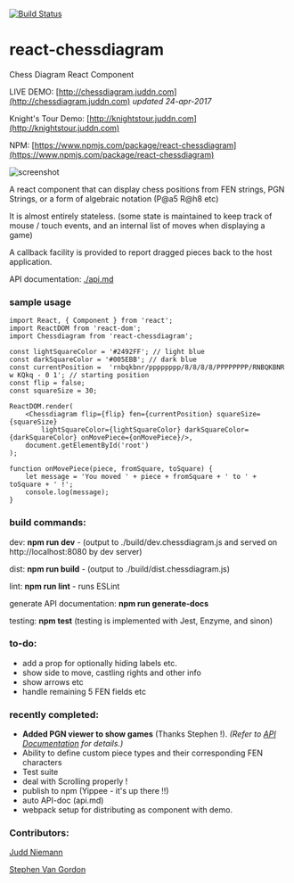 [![Build Status](https://travis-ci.org/jniemann66/react-chessdiagram.svg?branch=master)](https://travis-ci.org/jniemann66/react-chessdiagram)

# react-chessdiagram
Chess Diagram React Component

LIVE DEMO: [http://chessdiagram.juddn.com](http://chessdiagram.juddn.com) *updated 24-apr-2017*

Knight's Tour Demo: [http://knightstour.juddn.com](http://knightstour.juddn.com)

NPM: [https://www.npmjs.com/package/react-chessdiagram](https://www.npmjs.com/package/react-chessdiagram)

![screenshot](https://github.com/jniemann66/react-chessdiagram/blob/master/screenshot.PNG)

A react component that can display chess positions from FEN strings, PGN Strings, or a form of algebraic notation (P@a5 R@h8 etc)

It is almost entirely stateless. 
(some state is maintained to keep track of mouse / touch events, and an internal list of moves when displaying a game)

A callback facility is provided to report dragged pieces back to the host application.

API documentation: [./api.md](https://github.com/jniemann66/react-chessdiagram/blob/master/api.md)

### sample usage

	import React, { Component } from 'react';
	import ReactDOM from 'react-dom';	
    import Chessdiagram from 'react-chessdiagram';
	
	const lightSquareColor = '#2492FF'; // light blue
	const darkSquareColor = '#005EBB'; // dark blue
	const currentPosition =  'rnbqkbnr/pppppppp/8/8/8/8/PPPPPPPP/RNBQKBNR w KQkq - 0 1'; // starting position
	const flip = false;
	const squareSize = 30;

	ReactDOM.render(
		<Chessdiagram flip={flip} fen={currentPosition} squareSize={squareSize} 
        	lightSquareColor={lightSquareColor} darkSquareColor={darkSquareColor} onMovePiece={onMovePiece}/>,
  		document.getElementById('root')
	);

	function onMovePiece(piece, fromSquare, toSquare) {
		let message = 'You moved ' + piece + fromSquare + ' to ' + toSquare + ' !';
		console.log(message);
	}

### build commands:

dev: **npm run dev** - (output to ./build/dev.chessdiagram.js and served on http://localhost:8080 by dev server)

dist: **npm run build** - (output to ./build/dist.chessdiagram.js)

lint: **npm run lint** - runs ESLint

generate API documentation: **npm run generate-docs**

testing: **npm test** (testing is implemented with Jest, Enzyme, and sinon)

### to-do: 

- add a prop for optionally hiding labels etc.
- show side to move, castling rights and other info
- show arrows etc
- handle remaining 5 FEN fields etc


### recently completed:
- **Added PGN viewer to show games** (Thanks Stephen !). *(Refer to [API Documentation](api.md) for details.)*
- Ability to define custom piece types and their corresponding FEN characters
- Test suite
- deal with Scrolling properly !
- publish to npm (Yippee - it's up there !!)
- auto API-doc (api.md)
- webpack setup for distributing as component with demo.

### Contributors:

[Judd Niemann](https://github.com/jniemann66/react-chessdiagram/commits/master?author=jniemann66) 

[Stephen Van Gordon](https://github.com/jniemann66/react-chessdiagram/commits/master?author=svangordon)


